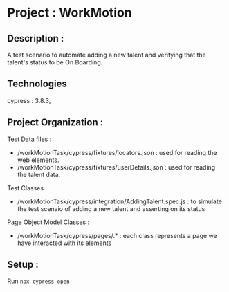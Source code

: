 # Project : WorkMotion 

## Description : 
A test scenario to automate adding a new talent and verifying that the talent's status to be On Boarding. 

## Technologies
cypress : 3.8.3,

## Project Organization : 
Test Data files : 
* /workMotionTask/cypress/fixtures/locators.json : used for reading the web elements.
* /workMotionTask/cypress/fixtures/userDetails.json : used for reading the talent data.


Test Classes : 
* /workMotionTask/cypress/integration/AddingTalent.spec.js : to simulate the test scenaio of adding a new talent and asserting on its status


Page Object Model Classes : 
* /workMotionTask/cypress/pages/.* : each class represents a page we have interacted with its elements



## Setup : 
Run `npx cypress open`

